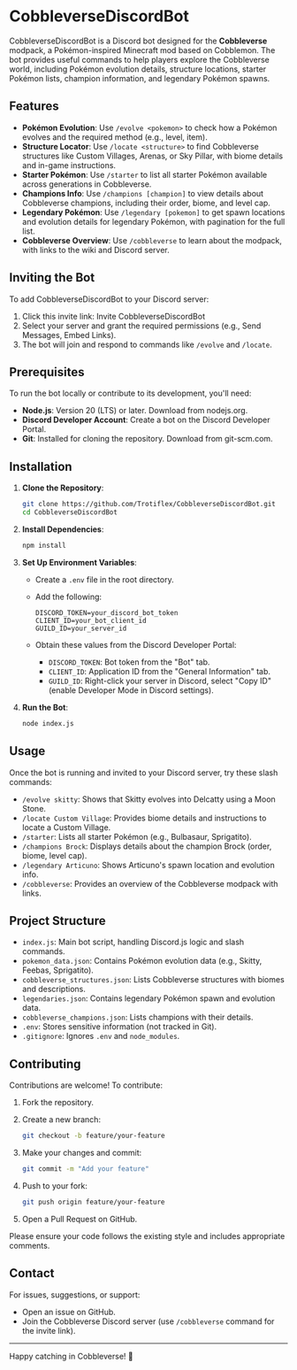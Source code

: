 # CobbleverseDiscordBot

CobbleverseDiscordBot is a Discord bot designed for the **Cobbleverse** modpack, a Pokémon-inspired Minecraft mod based on Cobblemon. The bot provides useful commands to help players explore the Cobbleverse world, including Pokémon evolution details, structure locations, starter Pokémon lists, champion information, and legendary Pokémon spawns.

## Features

- **Pokémon Evolution**: Use `/evolve <pokemon>` to check how a Pokémon evolves and the required method (e.g., level, item).
- **Structure Locator**: Use `/locate <structure>` to find Cobbleverse structures like Custom Villages, Arenas, or Sky Pillar, with biome details and in-game instructions.
- **Starter Pokémon**: Use `/starter` to list all starter Pokémon available across generations in Cobbleverse.
- **Champions Info**: Use `/champions [champion]` to view details about Cobbleverse champions, including their order, biome, and level cap.
- **Legendary Pokémon**: Use `/legendary [pokemon]` to get spawn locations and evolution details for legendary Pokémon, with pagination for the full list.
- **Cobbleverse Overview**: Use `/cobbleverse` to learn about the modpack, with links to the wiki and Discord server.

## Inviting the Bot

To add CobbleverseDiscordBot to your Discord server:

1. Click this invite link: Invite CobbleverseDiscordBot
2. Select your server and grant the required permissions (e.g., Send Messages, Embed Links).
3. The bot will join and respond to commands like `/evolve` and `/locate`.

## Prerequisites

To run the bot locally or contribute to its development, you'll need:

- **Node.js**: Version 20 (LTS) or later. Download from nodejs.org.
- **Discord Developer Account**: Create a bot on the Discord Developer Portal.
- **Git**: Installed for cloning the repository. Download from git-scm.com.

## Installation

1. **Clone the Repository**:

   ```bash
   git clone https://github.com/Trotiflex/CobbleverseDiscordBot.git
   cd CobbleverseDiscordBot
   ```

2. **Install Dependencies**:

   ```bash
   npm install
   ```

3. **Set Up Environment Variables**:

   - Create a `.env` file in the root directory.

   - Add the following:

     ```env
     DISCORD_TOKEN=your_discord_bot_token
     CLIENT_ID=your_bot_client_id
     GUILD_ID=your_server_id
     ```

   - Obtain these values from the Discord Developer Portal:

     - `DISCORD_TOKEN`: Bot token from the "Bot" tab.
     - `CLIENT_ID`: Application ID from the "General Information" tab.
     - `GUILD_ID`: Right-click your server in Discord, select "Copy ID" (enable Developer Mode in Discord settings).

4. **Run the Bot**:

   ```bash
   node index.js
   ```

## Usage

Once the bot is running and invited to your Discord server, try these slash commands:

- `/evolve skitty`: Shows that Skitty evolves into Delcatty using a Moon Stone.
- `/locate Custom Village`: Provides biome details and instructions to locate a Custom Village.
- `/starter`: Lists all starter Pokémon (e.g., Bulbasaur, Sprigatito).
- `/champions Brock`: Displays details about the champion Brock (order, biome, level cap).
- `/legendary Articuno`: Shows Articuno's spawn location and evolution info.
- `/cobbleverse`: Provides an overview of the Cobbleverse modpack with links.

## Project Structure

- `index.js`: Main bot script, handling Discord.js logic and slash commands.
- `pokemon_data.json`: Contains Pokémon evolution data (e.g., Skitty, Feebas, Sprigatito).
- `cobbleverse_structures.json`: Lists Cobbleverse structures with biomes and descriptions.
- `legendaries.json`: Contains legendary Pokémon spawn and evolution data.
- `cobbleverse_champions.json`: Lists champions with their details.
- `.env`: Stores sensitive information (not tracked in Git).
- `.gitignore`: Ignores `.env` and `node_modules`.

## Contributing

Contributions are welcome! To contribute:

1. Fork the repository.

2. Create a new branch:

   ```bash
   git checkout -b feature/your-feature
   ```

3. Make your changes and commit:

   ```bash
   git commit -m "Add your feature"
   ```

4. Push to your fork:

   ```bash
   git push origin feature/your-feature
   ```

5. Open a Pull Request on GitHub.

Please ensure your code follows the existing style and includes appropriate comments.



## Contact

For issues, suggestions, or support:

- Open an issue on GitHub.
- Join the Cobbleverse Discord server (use `/cobbleverse` command for the invite link).

---

Happy catching in Cobbleverse! 🐾
